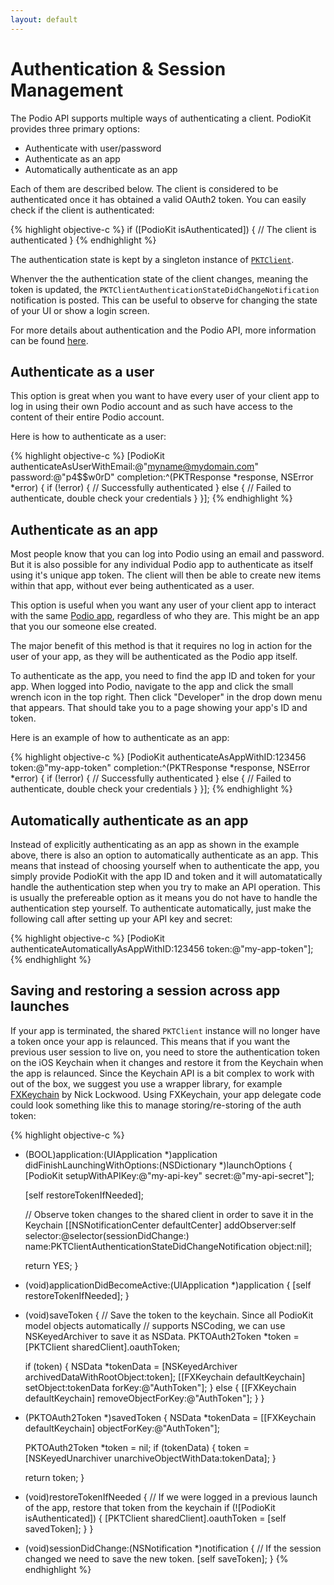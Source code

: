 ```yaml
---
layout: default
---
```

# Authentication & Session Management

The Podio API supports multiple ways of authenticating a client. PodioKit provides three primary options:

* Authenticate with user/password
* Authenticate as an app
* Automatically authenticate as an app

Each of them are described below. The client is considered to be authenticated once it has obtained a valid OAuth2 token. You can easily check if the client is authenticated:

{% highlight objective-c %}
if ([PodioKit isAuthenticated]) {
  // The client is authenticated
}
{% endhighlight %}

The authentication state is kept by a singleton instance of [`PKTClient`](https://github.com/podio/podio-objc/blob/master/PodioKit/Core/PKTClient.h).

Whenver the the authentication state of the client changes, meaning the token is updated, the `PKTClientAuthenticationStateDidChangeNotification` notification is posted. This can be useful to observe for changing the state of your UI or show a login screen.

For more details about authentication and the Podio API, more information can be found [here](https://developers.podio.com/authentication).

## Authenticate as a user

This option is great when you want to have every user of your client app to log in using their own Podio account and as such have access to the content of their entire Podio account.

Here is how to authenticate as a user:

{% highlight objective-c %}
[PodioKit authenticateAsUserWithEmail:@"myname@mydomain.com" password:@"p4$$w0rD" completion:^(PKTResponse *response, NSError *error) {
  if (!error) {
    // Successfully authenticated
  } else {
    // Failed to authenticate, double check your credentials
  }
}];
{% endhighlight %}

## Authenticate as an app

Most people know that you can log into Podio using an email and password. But it is also possible for any individual Podio app to authenticate as itself using it's unique app token. The client will then be able to create new items within that app, without ever being authenticated as a user.

This option is useful when you want any user of your client app to interact with the same [Podio app](https://developers.podio.com/doc/applications), regardless of who they are. This might be an app that you our someone else created.

The major benefit of this method is that it requires no log in action for the user of your app, as they will be authenticated as the Podio app itself.

To authenticate as the app, you need to find the app ID and token for your app. When logged into Podio, navigate to the app and click the small wrench icon in the top right. Then click "Developer" in the drop down menu that appears. That should take you to a page showing your app's ID and token.

Here is an example of how to authenticate as an app:

{% highlight objective-c %}
[PodioKit authenticateAsAppWithID:123456 token:@"my-app-token" completion:^(PKTResponse *response, NSError *error) {
	if (!error) {
		// Successfully authenticated
	} else {
		// Failed to authenticate, double check your credentials
	}
}];
{% endhighlight %}

## Automatically authenticate as an app

Instead of explicitly authenticating as an app as shown in the example above, there is also an option to automatically authenticate as an app. This means that instead of choosing yourself when to authenticate the app, you simply provide PodioKit with the app ID and token and it will automatatically handle the authentication step when you try to make an API operation. This is usually the prefereable option as it means you do not have to handle the authentication step yourself. To authenticate automatically, just make the following call after setting up your API key and secret:

{% highlight objective-c %}
[PodioKit authenticateAutomaticallyAsAppWithID:123456 token:@"my-app-token"];
{% endhighlight %}

## Saving and restoring a session across app launches

If your app is terminated, the shared `PKTClient` instance will no longer have a token once your app is relaunced. This means that if you want the previous user session to live on, you need to store the authentication token on the iOS Keychain when it changes and restore it from the Keychain when the app is relaunced. Since the Keychain API is a bit complex to work with out of the box, we suggest you use a wrapper library, for example [FXKeychain](https://github.com/nicklockwood/FXKeychain) by Nick Lockwood. Using FXKeychain, your app delegate code could look something like this to manage storing/re-storing of the auth token:

{% highlight objective-c %}
- (BOOL)application:(UIApplication *)application didFinishLaunchingWithOptions:(NSDictionary *)launchOptions {
  [PodioKit setupWithAPIKey:@"my-api-key" secret:@"my-api-secret"];
  
  [self restoreTokenIfNeeded];

  // Observe token changes to the shared client in order to save it in the Keychain
  [[NSNotificationCenter defaultCenter] addObserver:self
                                           selector:@selector(sessionDidChange:) 
                                               name:PKTClientAuthenticationStateDidChangeNotification
                                             object:nil];
  
  return YES;
}

- (void)applicationDidBecomeActive:(UIApplication *)application {
  [self restoreTokenIfNeeded];
}

- (void)saveToken {
  // Save the token to the keychain. Since all PodioKit model objects automatically
  // supports NSCoding, we can use NSKeyedArchiver to save it as NSData.
  PKTOAuth2Token *token = [PKTClient sharedClient].oauthToken;
    
  if (token) {
   NSData *tokenData = [NSKeyedArchiver archivedDataWithRootObject:token];
    [[FXKeychain defaultKeychain] setObject:tokenData forKey:@"AuthToken"];
  }  else {
    [[FXKeychain defaultKeychain] removeObjectForKey:@"AuthToken"];
  }
}

- (PKTOAuth2Token *)savedToken {
  NSData *tokenData = [[FXKeychain defaultKeychain] objectForKey:@"AuthToken"];
  
  PKTOAuth2Token *token = nil;
  if (tokenData) {
    token = [NSKeyedUnarchiver unarchiveObjectWithData:tokenData];
  }
  
  return token;
}

- (void)restoreTokenIfNeeded {
  // If we were logged in a previous launch of the app, restore that token from the keychain
  if (![PodioKit isAuthenticated]) {
    [PKTClient sharedClient].oauthToken = [self savedToken];
  }
}

- (void)sessionDidChange:(NSNotification *)notification {
  // If the session changed we need to save the new token.
  [self saveToken];
}
{% endhighlight %}
